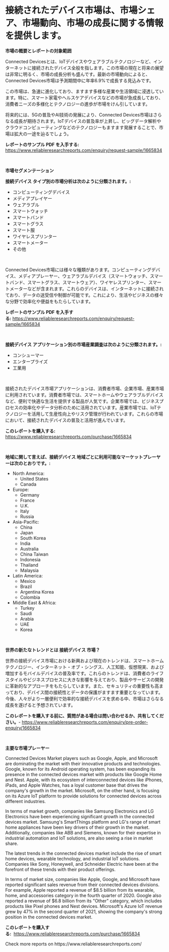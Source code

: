 <p><h1>接続されたデバイス市場は、市場シェア、市場動向、市場の成長に関する情報を提供します。</h1></p><p><strong>市場の概要とレポートの対象範囲</strong></p>
<p><p>Connected Devicesとは、IoTデバイスやウェアラブルテクノロジーなど、インターネットに接続されたデバイス全般を指します。この市場の現在と将来の展望は非常に明るく、市場の成長分析も盛んです。最新の市場動向によると、Connected Devices市場は予測期間中に年率6.9%で成長する見込みです。</p><p>この市場は、急速に進化しており、ますます多様な産業や生活領域に浸透しています。特に、スマート家電やヘルスケアデバイスなどの市場が急成長しており、消費者ニーズの多様化とテクノロジーの進歩が市場をけん引しています。</p><p>将来的には、5Gの普及やAI技術の発展により、Connected Devices市場はさらなる成長が期待されます。IoTデバイスの普及率が上昇し、ビッグデータ解析やクラウドコンピューティングなどのテクノロジーもますます発展することで、市場は拡大の一途を辿るでしょう。</p></p>
<p><strong>レポートのサンプル PDF を入手する:</strong> <a href="https://www.reliableresearchreports.com/enquiry/request-sample/1665834">https://www.reliableresearchreports.com/enquiry/request-sample/1665834</a></p>
<p>&nbsp;</p>
<p><strong>市場セグメンテーション</strong></p>
<p><strong>接続デバイス タイプ別の市場分析は次のように分類されます。:</strong></p>
<p><ul><li>コンピューティングデバイス</li><li>メディアプレイヤー</li><li>ウェアラブル</li><li>スマートウォッチ</li><li>スマートバンド</li><li>スマートグラス</li><li>スマート服</li><li>ワイヤレスプリンター</li><li>スマートメーター</li><li>その他</li></ul></p>
<p>&nbsp;</p>
<p><p>Connected Devices市場には様々な種類があります。コンピューティングデバイス、メディアプレーヤー、ウェアラブルデバイス（スマートウォッチ、スマートバンド、スマートグラス、スマートウェア）、ワイヤレスプリンター、スマートメーターなどが含まれます。これらのデバイスは、インターネットに接続されており、データの送受信や制御が可能です。これにより、生活やビジネスの様々な分野で効率化や便益をもたらしています。</p></p>
<p><strong>レポートのサンプル PDF を入手する:</strong>&nbsp;<a href="https://www.reliableresearchreports.com/enquiry/request-sample/1665834">https://www.reliableresearchreports.com/enquiry/request-sample/1665834</a></p>
<p>&nbsp;</p>
<p><strong> 接続デバイス アプリケーション別の市場産業調査は次のように分類されます。:</strong></p>
<p><ul><li>コンシューマー</li><li>エンタープライズ</li><li>工業用</li></ul></p>
<p>&nbsp;</p>
<p><p>接続されたデバイス市場アプリケーションは、消費者市場、企業市場、産業市場に利用されています。消費者市場では、スマートホームやウェアラブルデバイスなど、便利で快適な生活を提供する製品が人気です。企業市場では、ビジネスプロセスの効率化やデータ分析のために活用されています。産業市場では、IoTテクノロジーを活用して生産性向上やリスク管理が行われています。これらの市場において、接続されたデバイスの普及と活用が進んでいます。</p></p>
<p><strong>このレポートを購入する:</strong>&nbsp; <a href="https://www.reliableresearchreports.com/purchase/1665834">https://www.reliableresearchreports.com/purchase/1665834</a></p>
<p>&nbsp;</p>
<p><strong>地域に関して言えば、接続デバイス 地域ごとに利用可能なマーケットプレーヤーは次のとおりです。:</strong></p>
<p><ul>
    <li>
        North America:
        <ul>
            <li>United States</li>
            <li>Canada</li>
        </ul>
    </li>
    <li>
        Europe:
        <ul>
            <li>Germany</li>
            <li>France</li>
            <li>U.K.</li>
            <li>Italy</li>
            <li>Russia</li>
        </ul>
    </li>
    <li>
        Asia-Pacific:
        <ul>
            <li>China</li>
            <li>Japan</li>
            <li>South Korea</li>
            <li>India</li>
            <li>Australia</li>
            <li>China Taiwan</li>
            <li>Indonesia</li>
            <li>Thailand</li>
            <li>Malaysia</li>
        </ul>
    </li>
    <li>
        Latin America:
        <ul>
            <li>Mexico</li>
            <li>Brazil</li>
            <li>Argentina Korea</li>
            <li>Colombia</li>
        </ul>
    </li>
    <li>
        Middle East & Africa:
        <ul>
            <li>Turkey</li>
            <li>Saudi</li>
            <li>Arabia</li>
            <li>UAE</li>
            <li>Korea</li>
        </ul>
    </li>
    </ul></p>
<p>&nbsp;</p>
<p><strong>世界の新たなトレンドとは 接続デバイス 市場？</strong></p>
<p><p>世界の接続デバイス市場における新興および現在のトレンドは、スマートホームテクノロジー、インターネット・オブ・シングス、人工知能、仮想現実、および増加するモバイルデバイスの普及率です。これらのトレンドは、消費者のライフスタイルやビジネスプロセスに大きな影響を与えており、製品やサービスの開発に革新的なアプローチをもたらしています。また、セキュリティの重要性も高まっており、デバイス間の接続性とデータの保護がますます重要となっています。今後、人々がより一層便利で効率的な接続デバイスを求める中、市場はさらなる成長を遂げると予想されています。</p></p>
<p><strong>このレポートを購入する前に、質問がある場合は問い合わせるか、共有してください。</strong>- <a href="https://www.reliableresearchreports.com/enquiry/pre-order-enquiry/1665834">https://www.reliableresearchreports.com/enquiry/pre-order-enquiry/1665834</a></p>
<p>&nbsp;</p>
<p><strong>主要な市場プレーヤー</strong></p>
<p><p>Connected Devices Market players such as Google, Apple, and Microsoft are dominating the market with their innovative products and technologies. Google, known for its Android operating system, has been expanding its presence in the connected devices market with products like Google Home and Nest. Apple, with its ecosystem of interconnected devices like iPhones, iPads, and Apple Watches, has a loyal customer base that drives the company's growth in the market. Microsoft, on the other hand, is focusing on its Azure IoT platform to provide solutions for connected devices across different industries.</p><p>In terms of market growth, companies like Samsung Electronics and LG Electronics have been experiencing significant growth in the connected devices market. Samsung's SmartThings platform and LG's range of smart home appliances have been key drivers of their growth in the market. Additionally, companies like ABB and Siemens, known for their expertise in industrial automation and IoT solutions, are also seeing a rise in market share.</p><p>The latest trends in the connected devices market include the rise of smart home devices, wearable technology, and industrial IoT solutions. Companies like Sony, Honeywell, and Schneider Electric have been at the forefront of these trends with their product offerings.</p><p>In terms of market size, companies like Apple, Google, and Microsoft have reported significant sales revenue from their connected devices divisions. For example, Apple reported a revenue of $8.5 billion from its wearable, home, and accessories category in the fourth quarter of 2020. Google also reported a revenue of $6.8 billion from its "Other" category, which includes products like Pixel phones and Nest devices. Microsoft's Azure IoT revenue grew by 47% in the second quarter of 2021, showing the company's strong position in the connected devices market.</p></p>
<p><strong>このレポートを購入する:</strong>&nbsp;&nbsp;<a href="https://www.reliableresearchreports.com/purchase/1665834">https://www.reliableresearchreports.com/purchase/1665834</a></p>
<p>Check more reports on https://www.reliableresearchreports.com/</p>